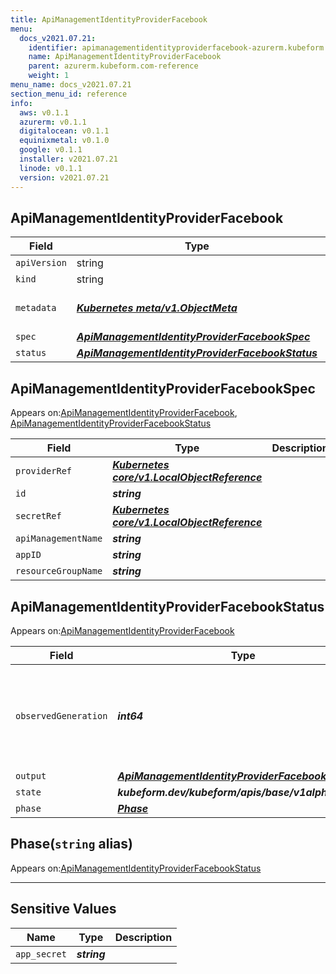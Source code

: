 ```yaml
---
title: ApiManagementIdentityProviderFacebook
menu:
  docs_v2021.07.21:
    identifier: apimanagementidentityproviderfacebook-azurerm.kubeform.com
    name: ApiManagementIdentityProviderFacebook
    parent: azurerm.kubeform.com-reference
    weight: 1
menu_name: docs_v2021.07.21
section_menu_id: reference
info:
  aws: v0.1.1
  azurerm: v0.1.1
  digitalocean: v0.1.1
  equinixmetal: v0.1.0
  google: v0.1.1
  installer: v2021.07.21
  linode: v0.1.1
  version: v2021.07.21
---
```


## ApiManagementIdentityProviderFacebook
| Field | Type | Description |
| ------ | ----- | ----------- |
| `apiVersion` | string | `azurerm.kubeform.com/v1alpha1` |
|    `kind` | string | `ApiManagementIdentityProviderFacebook` |
| `metadata` | ***[Kubernetes meta/v1.ObjectMeta](https://v1-18.docs.kubernetes.io/docs/reference/generated/kubernetes-api/v1.18/#objectmeta-v1-meta)***|Refer to the Kubernetes API documentation for the fields of the `metadata` field.|
| `spec` | ***[ApiManagementIdentityProviderFacebookSpec](#apimanagementidentityproviderfacebookspec)***||
| `status` | ***[ApiManagementIdentityProviderFacebookStatus](#apimanagementidentityproviderfacebookstatus)***||
## ApiManagementIdentityProviderFacebookSpec

Appears on:[ApiManagementIdentityProviderFacebook](#apimanagementidentityproviderfacebook), [ApiManagementIdentityProviderFacebookStatus](#apimanagementidentityproviderfacebookstatus)

| Field | Type | Description |
| ------ | ----- | ----------- |
| `providerRef` | ***[Kubernetes core/v1.LocalObjectReference](https://v1-18.docs.kubernetes.io/docs/reference/generated/kubernetes-api/v1.18/#localobjectreference-v1-core)***||
| `id` | ***string***||
| `secretRef` | ***[Kubernetes core/v1.LocalObjectReference](https://v1-18.docs.kubernetes.io/docs/reference/generated/kubernetes-api/v1.18/#localobjectreference-v1-core)***||
| `apiManagementName` | ***string***||
| `appID` | ***string***||
| `resourceGroupName` | ***string***||
## ApiManagementIdentityProviderFacebookStatus

Appears on:[ApiManagementIdentityProviderFacebook](#apimanagementidentityproviderfacebook)

| Field | Type | Description |
| ------ | ----- | ----------- |
| `observedGeneration` | ***int64***| ***(Optional)*** Resource generation, which is updated on mutation by the API Server.|
| `output` | ***[ApiManagementIdentityProviderFacebookSpec](#apimanagementidentityproviderfacebookspec)***| ***(Optional)*** |
| `state` | ***kubeform.dev/kubeform/apis/base/v1alpha1.State***| ***(Optional)*** |
| `phase` | ***[Phase](#phase)***| ***(Optional)*** |
## Phase(`string` alias)

Appears on:[ApiManagementIdentityProviderFacebookStatus](#apimanagementidentityproviderfacebookstatus)

---
## Sensitive Values
| Name | Type | Description |
|------|------|-------------|
| `app_secret` | ***string*** ||
